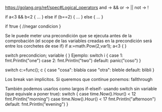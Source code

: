 https://golang.org/ref/spec#Logical_operators
and -> &&
or -> ||
not -> !

if a<3 && b<2 {
  ...
} else if (b==2) {
  ...
} else {
  ...
}

if !true {
  //negar condicion
}
 
Se le puede meter una precondición que se ejecuta antes de la comprobación (el scope de las variables creadas en la precondición será entre los corchetes de ese if)
if a:=math.Pow(2,var1); a<3 {
}

switch precondicion; variable { }
Ejemplo:
switch i {
case 1:
    fmt.Println("one")
case 2:
    fmt.Println("two")
default:
    panic("coso")
}

switch c:=func(); c {
  case "cosa":
    blabla
  case "otra":
    bleble
  default:
    blibli
}

Los break van implícitos. 
Si queremos que contínue ponemos: fallthrough

También podemos usarlos como largos if-elseif- usando switch sin variable (que equivale a poner true):
switch {
  case time.Now().Hour() < 12
    fmt.Println("morning")
  case time.Now().Hour() < 17
    fmt.Println("afternoon")
  default:
    fmt.Println("evening")
}

